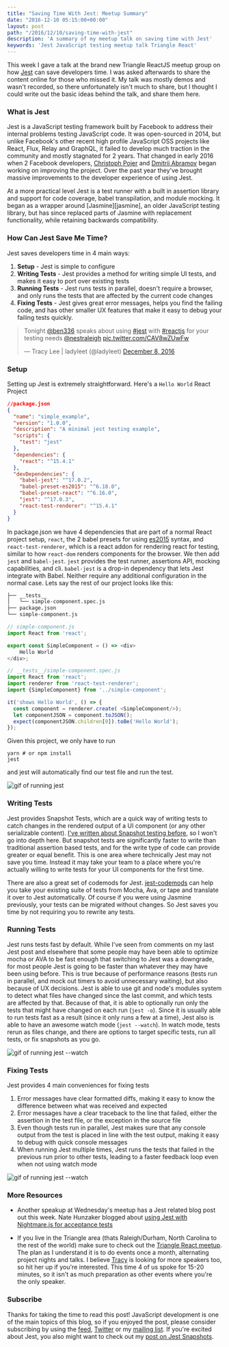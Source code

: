 ```yaml
---
title: "Saving Time With Jest: Meetup Summary"
date: "2016-12-10 05:15:00+00:00"
layout: post
path: "/2016/12/10/saving-time-with-jest"
description: 'A summary of my meetup talk on saving time with Jest'
keywords: 'Jest JavaScript testing meetup talk Triangle React'
---
```


This week I gave a talk at the brand new Triangle ReactJS meetup group on how [Jest][jest] can save developers time.  I was asked afterwards to share the content online for those who missed it.  My talk was mostly demos and wasn't recorded, so there unfortunately isn't much to share, but I thought I could write out the basic ideas behind the talk, and share them here.


### What is Jest

Jest is a JavaScript testing framework built by Facebook to address their internal problems testing JavaScript code.  It was open-sourced in 2014, but unlike Facebook's other recent high profile JavaScript OSS projects like React, Flux, Relay and GraphQL, it failed to develop much traction in the community and mostly stagnated for 2 years.  That changed in early 2016 when 2 Facebook developers, [Christoph Pojer][christoph] and [Dmitrii Abramov][abramov] began working on improving the project. Over the past year they've brought massive improvements to the developer experience of using Jest.

At a more practical level Jest is a test runner with a built in assertion library and support for code coverage, babel transpilation, and module mocking.  It began as a wrapper around [Jasmine][jasmine], an older JavaScript testing library, but has since replaced parts of Jasmine with replacement functionality, while retaining backwards compatibility.


### How Can Jest Save Me Time?

Jest saves developers  time in 4 main ways:

1. **Setup** - Jest is simple to configure
2. **Writing Tests** - Jest provides a method for writing simple UI tests, and makes it easy to port over existing tests
3. **Running Tests** - Jest runs tests in parallel, doesn't require a browser, and only runs the tests that are affected by the current code changes
4. **Fixing Tests** - Jest gives great error messages, helps you find the failing code, and has other smaller UX features that make it easy to debug your failing tests quickly.

<div>
<blockquote class="twitter-tweet" data-lang="en"><p lang="en" dir="ltr">Tonight <a href="https://twitter.com/ben336">@ben336</a> speaks about using <a href="https://twitter.com/hashtag/jest?src=hash">#jest</a> with <a href="https://twitter.com/hashtag/reactjs?src=hash">#reactjs</a> for your testing needs <a href="https://twitter.com/nestraleigh">@nestraleigh</a> <a href="https://t.co/CAV8wZUwFw">pic.twitter.com/CAV8wZUwFw</a></p>&mdash; Tracy Lee | ladyleet (@ladyleet) <a href="https://twitter.com/ladyleet/status/806655476515618822">December 8, 2016</a></blockquote>
</div>

### Setup

Setting up Jest is extremely straightforward. Here's a `Hello World` React Project


```json
//package.json
{
  "name": "simple_example",
  "version": "1.0.0",
  "description": "A minimal jest testing example",
  "scripts": {
    "test": "jest"
  },
  "dependencies": {
    "react": "^15.4.1"
  },
  "devDependencies": {
    "babel-jest": "^17.0.2",
    "babel-preset-es2015": "^6.18.0",
    "babel-preset-react": "^6.16.0",
    "jest": "^17.0.3",
    "react-test-renderer": "^15.4.1"
  }
}
```

In package.json we have 4 dependencies that are part of a normal React project setup, `react`, the 2 babel presets for using [es2015][ecma] syntax, and `react-test-renderer`, which is a react addon for rendering react for testing, similar to how `react-dom` renders components for the browser.  We then add `jest` and `babel-jest`.  `jest` provides the test runner, assertions API, mocking capabilities, and cli.  `babel-jest` is a drop-in dependency that lets Jest integrate with Babel.  Neither require any additional configuration in the normal case. Lets say the rest of our project looks like this:

```txt
├── __tests__
│   └── simple-component.spec.js
├── package.json
└── simple-component.js
```

```javascript
// simple-component.js
import React from 'react';

export const SimpleComponent = () => <div>
    Hello World
</div>;
```

```javascript
// __tests__/simple-component.spec.js
import React from 'react';
import renderer from 'react-test-renderer';
import {SimpleComponent} from '../simple-component';

it('shows Hello World', () => {
  const component = renderer.create( <SimpleComponent/>);
  let componentJSON = component.toJSON();
  expect(componentJSON.children[0]).toBe('Hello World');
});
```

Given this project, we only have to run

```
yarn # or npm install
jest
```

and jest will automatically find our test file and run the test.

<img src="/posts/images/jest-hello-world.gif" class="full-width" alt ="gif of running jest">


### Writing Tests

Jest provides Snapshot Tests, which are a quick way of writing tests to catch changes in the rendered output of a UI component (or any other serializable content).  [I've written about Snapshot testing before][snapshots], so I won't go into depth here.  But snapshot tests are significantly faster to write than traditional assertion based tests, and for the write type of code can provide greater or equal benefit.  This is one area where technically Jest may not save you time.  Instead it may take your team to a place where you're actually willing to write tests for your UI components for the first time.

There are also a great set of codemods for Jest. [jest-codemods](https://github.com/skovhus/jest-codemods) can help you take your existing suite of tests from Mocha, Ava, or tape and translate it over to Jest automatically.  Of course if you were using Jasmine previously, your tests can be migrated without changes. So Jest saves you time by not requiring you to rewrite any tests.


### Running Tests

Jest runs tests fast by default.  While I've seen from comments on my last Jest post and elsewhere that some people may have been able to optimize mocha or AVA to be fast enough that switching to Jest was a downgrade, for most people Jest is going to be faster than whatever they may have been using before.  This is true because of performance reasons (tests run in parallel, and mock out timers to avoid unnecessary waiting), but also because of UX decisions.  Jest is able to use git and node's modules system to detect what files have changed since the last commit, and which tests are affected by that.  Because of that, it is able to optionally run only the tests that might have changed on each run (`jest -o`).  Since it is usually able to run tests fast as a result (since it only runs a few at a time), Jest also is able to have an awesome watch mode (`jest --watch`).  In watch mode, tests rerun as files change, and there are options to target specific tests, run all tests, or fix snapshots as you go.


<img src="/posts/images/jest-watch.gif" class="full-width" alt ="gif of running jest --watch">


### Fixing Tests

Jest provides 4 main conveniences for fixing tests

1. Error messages have clear formatted diffs, making it easy to know the difference between what was received and expected
2. Error messages have a clear traceback to the line that failed, either the assertion in the test file, or the exception in the source file
3. Even though tests run in parallel, Jest makes sure that any console output from the test is placed in line with the test output, making it easy to debug with quick console messages
4. When running Jest multiple times, Jest runs the tests that failed in the previous run prior to other tests, leading to a faster feedback loop even when not using watch mode

<img src="/posts/images/jest-error.png" class="full-width" alt ="gif of running jest --watch">


### More Resources

- Another speakup at Wednesday's meetup has a Jest related blog post out this week.  Nate Hunzaker blogged about [using Jest with Nightmare.js for acceptance tests](https://www.viget.com/articles/acceptance-testing-react-apps-with-jest-and-nightmare)

- If you live in the Triangle area (thats Raleigh/Durham, North Carolina to the rest of the world) make sure to check out the [Triangle React meetup](http://www.meetup.com/trianglereact/).  The plan as I understand it is to do events once a month, alternating project nights and talks.  I believe [Tracy][tracy] is looking for more speakers too, so hit her up if you're interested.  This time 4 of us spoke for 15-20 minutes, so it isn't as much preparation as other events where you're the only speaker.


### Subscribe

Thanks for taking the time to read this post!  JavaScript development is one of the main topics of this blog, so if you enjoyed the post, please consider subscribing by using the [feed](http://feedpress.me/benmccormick), [Twitter](http://twitter.com/benmccormickorg) or my [mailing list](http://eepurl.com/WFYon). If you're excited about Jest, you also might want to check out my [post on Jest Snapshots][snapshots].


[jest]: https://facebook.github.io/jest/
[christoph]: https://twitter.com/cpojer
[abramov]: https://twitter.com/abramov_dmitrii
[ecma]:http://benmccormick.org/2015/09/14/es5-es6-es2016-es-next-whats-going-on-with-javascript-versioning/
[snapshots]: http://benmccormick.org/2016/09/19/testing-with-jest-snapshots-first-impressions/
[tracy]: https://twitter.com/ladyleet
